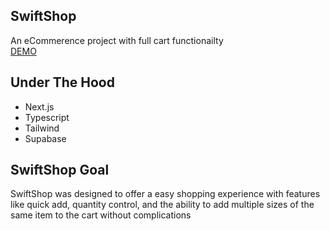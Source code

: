 ## SwiftShop

An eCommerence project with full cart functionailty
<br/>
<a href="https://swiftshop-alpha.vercel.app/">DEMO</a>

## Under The Hood

<ul>
  <li>Next.js</li>
  <li>Typescript</li>
  <li>Tailwind</li>
  <li>Supabase</li>
</ul>

## SwiftShop Goal

SwiftShop was designed to offer a easy shopping experience with features like quick add, quantity control, and the ability to add multiple sizes of the same item to the cart without complications
